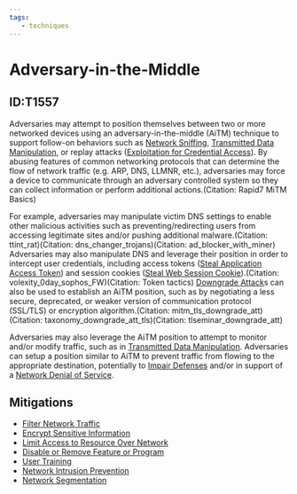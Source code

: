 ```yaml
---
tags:
   - techniques
---
```

# Adversary-in-the-Middle
## ID:T1557
Adversaries may attempt to position themselves between two or more networked devices using an adversary-in-the-middle (AiTM) technique to support follow-on behaviors such as [Network Sniffing](/mitre/techniques/T1040), [Transmitted Data Manipulation](/mitre/techniques/T1565/002), or replay attacks ([Exploitation for Credential Access](/mitre/techniques/T1212)). By abusing features of common networking protocols that can determine the flow of network traffic (e.g. ARP, DNS, LLMNR, etc.), adversaries may force a device to communicate through an adversary controlled system so they can collect information or perform additional actions.(Citation: Rapid7 MiTM Basics)

For example, adversaries may manipulate victim DNS settings to enable other malicious activities such as preventing/redirecting users from accessing legitimate sites and/or pushing additional malware.(Citation: ttint_rat)(Citation: dns_changer_trojans)(Citation: ad_blocker_with_miner) Adversaries may also manipulate DNS and leverage their position in order to intercept user credentials, including access tokens ([Steal Application Access Token](/mitre/techniques/T1528)) and session cookies ([Steal Web Session Cookie](/mitre/techniques/T1539)).(Citation: volexity_0day_sophos_FW)(Citation: Token tactics) [Downgrade Attack](/mitre/techniques/T1562/010)s can also be used to establish an AiTM position, such as by negotiating a less secure, deprecated, or weaker version of communication protocol (SSL/TLS) or encryption algorithm.(Citation: mitm_tls_downgrade_att)(Citation: taxonomy_downgrade_att_tls)(Citation: tlseminar_downgrade_att)

Adversaries may also leverage the AiTM position to attempt to monitor and/or modify traffic, such as in [Transmitted Data Manipulation](/mitre/techniques/T1565/002). Adversaries can setup a position similar to AiTM to prevent traffic from flowing to the appropriate destination, potentially to [Impair Defenses](/mitre/techniques/T1562) and/or in support of a [Network Denial of Service](/mitre/techniques/T1498).
## Mitigations
* [Filter Network Traffic](mitigations/M1037)
* [Encrypt Sensitive Information](mitigations/M1041)
* [Limit Access to Resource Over Network](mitigations/M1035)
* [Disable or Remove Feature or Program](mitigations/M1042)
* [User Training](mitigations/M1017)
* [Network Intrusion Prevention](mitigations/M1031)
* [Network Segmentation](mitigations/M1030)
